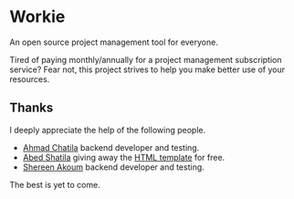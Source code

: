 # Workie

An open source project management tool for everyone.

Tired of paying monthly/annually for a project management subscription service? Fear not, this project strives to help you make better use of your resources.


## Thanks

I deeply appreciate the help of the following people.

- [Ahmad Chatila](https://github.com/ahmadnchatila) backend developer and testing.
- [Abed Shatila](https://github.com/AbedShatila) giving away the [HTML template](https://themeforest.net/item/mystic-multipurpose-bootstrap-4-admin-dashboard/23392606) for free.
- [Shereen Akoum](https://github.com/ShereenAkoum) backend developer and testing.



The best is yet to come.
